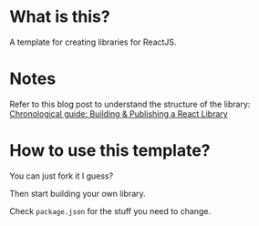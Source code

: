 # What is this?

A template for creating libraries for ReactJS.

# Notes

Refer to this blog post to understand the structure of the library: [Chronological guide: Building & Publishing a React Library](https://tigerabrodi.blog/chronological-guide-building-and-publishing-a-react-library)

# How to use this template?

You can just fork it I guess?

Then start building your own library.

Check `package.json` for the stuff you need to change.

